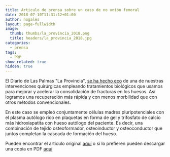 ```yaml
---
title: Articulo de prensa sobre un caso de no unión femoral
date: 2018-07-10T11:31:12+01:00
author: nogales
layout: page-fullwidth    
image: 
  thumb: thumbs/la_provincia_2018.png
  title: headers/la_provincia_2018.jpg
categories:
  - prensa
tags:
  - PRP
show_related: true
hidden: true
---
```


El Diario de Las Palmas "La Provincia", [se ha hecho eco](https://www.laprovincia.es/sociedad/2018/06/26/perpetuo-socorro-pionero-intervencion-pseudoartrosis-9457619.html) de una de nuestras intervenciones quirúrgicas empleando tratamientos biológicos que usamos para mejorar y acelerar la consolidación de fracturas en los huesos. Así logramos una recuperación más rápida y con menos morbilidad que con otros métodos convencionales.

En este caso se empleó conjuntamente células madres pluripotenciales con el plasma autólogo rico en plaquetas en forma de gel y trifosfato de calcio más hidroxiapatita con hueso autólogo del paciente. Es decir, una combinación de tejido osteoformador, osteoinductor y osteoconductor que juntos completan la cascada de formación del hueso.

Pueden encontrar el artículo original [aquí](https://www.laprovincia.es/sociedad/2018/06/26/perpetuo-socorro-pionero-intervencion-pseudoartrosis-9457619.html) o si lo prefieren pueden descargar una copia en PDF [aquí](/wp-content/uploads/2018/07/El-Perpetuo-Socorro-pionero-en-una-intervención-de-pseudoartrosis-La-Provincia-Diario-de-Las-Palmas.pdf)
